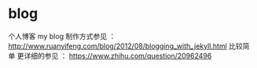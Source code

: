 # blog
个人博客 my  blog 
制作方式参见 ：http://www.ruanyifeng.com/blog/2012/08/blogging_with_jekyll.html 比较简单 
更详细的参见 ： https://www.zhihu.com/question/20962496 
